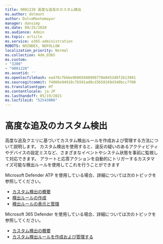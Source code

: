 ```yaml
---
title: 9001220 高度な追及のカスタム検出
ms.author: dolmont
author: DulceMontemayor
manager: dansimp
ms.date: 09/25/2020
ms.audience: Admin
ms.topic: article
ms.service: o365-administration
ROBOTS: NOINDEX, NOFOLLOW
localization_priority: Normal
ms.collection: Adm_O365
ms.custom:
- "3200"
- "9001220"
ms.assetid: ''
ms.openlocfilehash: ea478cfbbbe96065608990770e0453d8f2613981
ms.sourcegitcommit: f4866e94918c7b591ad0cd3b58169d340bcc7f00
ms.translationtype: HT
ms.contentlocale: ja-JP
ms.lasthandoff: 05/19/2021
ms.locfileid: "52543006"
---
```

# <a name="advanced-hunting-custom-detections"></a>高度な追及のカスタム検出

高度な追及クエリに基づいてカスタム検出ルールを作成および管理する方法について説明します。 カスタム検出を使用すると、違反の疑いのあるアクティビティやデバイスの設定ミスなど、さまざまなイベントやシステム状態を事前に監視して対応できます。 アラートと応答アクションを自動的にトリガーするカスタマイズ可能な検出ルールを使用してこれを行うことができます
  
Microsoft Defender ATP を使用している場合、詳細については次のトピックを参照してください。 
- [カスタム検出の概要](/windows/security/threat-protection/microsoft-defender-atp/overview-custom-detections)
- [検出ルールの作成](/windows/security/threat-protection/microsoft-defender-atp/custom-detection-rules)
- [検出ルールの表示と管理](/windows/security/threat-protection/microsoft-defender-atp/custom-detections-manage)

Microsoft 365 Defender を使用している場合、詳細については次のトピックを参照してください。 
- [カスタム検出の概要](/microsoft-365/security/mtp/custom-detections-overview)
- [カスタム検出ルールを作成および管理する](/microsoft-365/security/mtp/custom-detection-rules)
